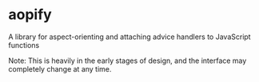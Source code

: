 # aopify
A library for aspect-orienting and attaching advice handlers to JavaScript functions

Note: This is heavily in the early stages of design, and the interface may completely change at any time.

